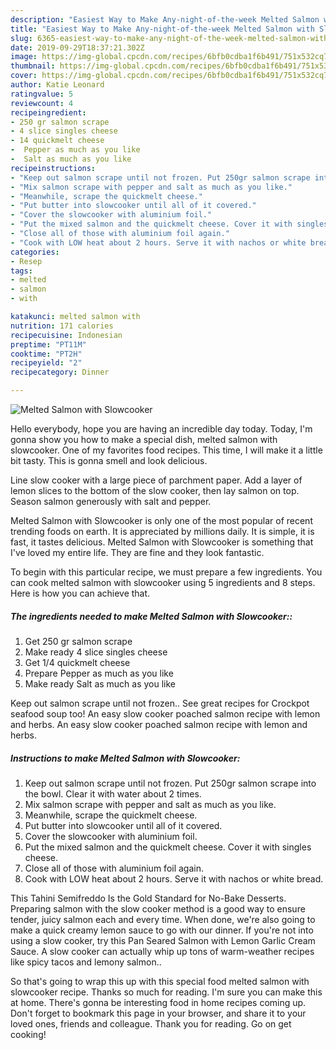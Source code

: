 ```yaml
---
description: "Easiest Way to Make Any-night-of-the-week Melted Salmon with Slowcooker"
title: "Easiest Way to Make Any-night-of-the-week Melted Salmon with Slowcooker"
slug: 6365-easiest-way-to-make-any-night-of-the-week-melted-salmon-with-slowcooker
date: 2019-09-29T18:37:21.302Z
image: https://img-global.cpcdn.com/recipes/6bfb0cdba1f6b491/751x532cq70/melted-salmon-with-slowcooker-recipe-main-photo.jpg
thumbnail: https://img-global.cpcdn.com/recipes/6bfb0cdba1f6b491/751x532cq70/melted-salmon-with-slowcooker-recipe-main-photo.jpg
cover: https://img-global.cpcdn.com/recipes/6bfb0cdba1f6b491/751x532cq70/melted-salmon-with-slowcooker-recipe-main-photo.jpg
author: Katie Leonard
ratingvalue: 5
reviewcount: 4
recipeingredient:
- 250 gr salmon scrape
- 4 slice singles cheese
- 14 quickmelt cheese
-  Pepper as much as you like
-  Salt as much as you like
recipeinstructions:
- "Keep out salmon scrape until not frozen. Put 250gr salmon scrape into the bowl. Clear it with water about 2 times."
- "Mix salmon scrape with pepper and salt as much as you like."
- "Meanwhile, scrape the quickmelt cheese."
- "Put butter into slowcooker until all of it covered."
- "Cover the slowcooker with aluminium foil."
- "Put the mixed salmon and the quickmelt cheese. Cover it with singles cheese."
- "Close all of those with aluminium foil again."
- "Cook with LOW heat about 2 hours. Serve it with nachos or white bread."
categories:
- Resep
tags:
- melted
- salmon
- with

katakunci: melted salmon with
nutrition: 171 calories
recipecuisine: Indonesian
preptime: "PT11M"
cooktime: "PT2H"
recipeyield: "2"
recipecategory: Dinner

---
```



![Melted Salmon with Slowcooker](https://img-global.cpcdn.com/recipes/6bfb0cdba1f6b491/751x532cq70/melted-salmon-with-slowcooker-recipe-main-photo.jpg)

Hello everybody, hope you are having an incredible day today. Today, I'm gonna show you how to make a special dish, melted salmon with slowcooker. One of my favorites food recipes. This time, I will make it a little bit tasty. This is gonna smell and look delicious.

Line slow cooker with a large piece of parchment paper. Add a layer of lemon slices to the bottom of the slow cooker, then lay salmon on top. Season salmon generously with salt and pepper.

Melted Salmon with Slowcooker is only one of the most popular of recent trending foods on earth. It is appreciated by millions daily. It is simple, it is fast, it tastes delicious. Melted Salmon with Slowcooker is something that I've loved my entire life. They are fine and they look fantastic.


To begin with this particular recipe, we must prepare a few ingredients. You can cook melted salmon with slowcooker using 5 ingredients and 8 steps. Here is how you can achieve that.

##### The ingredients needed to make Melted Salmon with Slowcooker::

1. Get 250 gr salmon scrape
1. Make ready 4 slice singles cheese
1. Get 1/4 quickmelt cheese
1. Prepare  Pepper as much as you like
1. Make ready  Salt as much as you like


Keep out salmon scrape until not frozen.. See great recipes for Crockpot seafood soup too! An easy slow cooker poached salmon recipe with lemon and herbs. An easy slow cooker poached salmon recipe with lemon and herbs. 

##### Instructions to make Melted Salmon with Slowcooker:

1. Keep out salmon scrape until not frozen. Put 250gr salmon scrape into the bowl. Clear it with water about 2 times.
1. Mix salmon scrape with pepper and salt as much as you like.
1. Meanwhile, scrape the quickmelt cheese.
1. Put butter into slowcooker until all of it covered.
1. Cover the slowcooker with aluminium foil.
1. Put the mixed salmon and the quickmelt cheese. Cover it with singles cheese.
1. Close all of those with aluminium foil again.
1. Cook with LOW heat about 2 hours. Serve it with nachos or white bread.


This Tahini Semifreddo Is the Gold Standard for No-Bake Desserts. Preparing salmon with the slow cooker method is a good way to ensure tender, juicy salmon each and every time. When done, we&#39;re also going to make a quick creamy lemon sauce to go with our dinner. If you&#39;re not into using a slow cooker, try this Pan Seared Salmon with Lemon Garlic Cream Sauce. A slow cooker can actually whip up tons of warm-weather recipes like spicy tacos and lemony salmon.. 

So that's going to wrap this up with this special food melted salmon with slowcooker recipe. Thanks so much for reading. I'm sure you can make this at home. There's gonna be interesting food in home recipes coming up. Don't forget to bookmark this page in your browser, and share it to your loved ones, friends and colleague. Thank you for reading. Go on get cooking!
